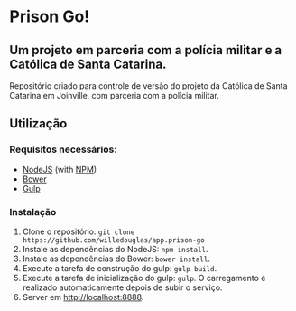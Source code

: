 # Prison Go!
## Um projeto em parceria com a polícia militar e a Católica de Santa Catarina.

Repositório criado para controle de versão do projeto da Católica de Santa Catarina em Joinville, com parceria com a polícia militar.

## Utilização
### Requisitos necessários:
* [NodeJS](http://nodejs.org/) (with [NPM](https://www.npmjs.org/))
* [Bower](http://bower.io)
* [Gulp](http://gulpjs.com)

### Instalação
1. Clone o repositório: `git clone https://github.com/willedouglas/app.prison-go`
2. Instale as dependências do NodeJS: `npm install`.
3. Instale as dependências do Bower: `bower install`.
4. Execute a tarefa de construção do gulp: `gulp build`.
5. Execute a tarefa de inicialização do gulp: `gulp`. O carregamento é realizado automaticamente depois de subir o serviço.
6. Server em [http://localhost:8888](http://localhost:8888).
